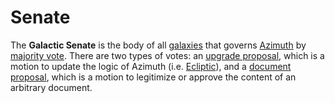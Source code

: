 # Senate

The **Galactic Senate** is the body of all [galaxies](/glossary/galaxy) that governs [Azimuth](/glossary/azimuth) by [majority vote](/glossary/voting). There are two types of votes: an [upgrade proposal](/glossary/upgrade), which is a motion to update the logic of Azimuth (i.e. [Ecliptic](/glossary/ecliptic)), and a [document proposal](/glossary/docvote), which is a motion to legitimize or approve the content of an arbitrary document.
